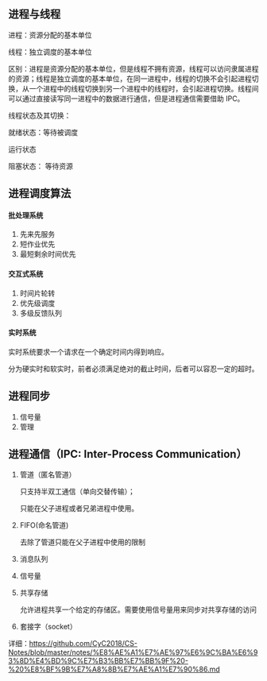 ## 进程与线程

进程：资源分配的基本单位

线程：独立调度的基本单位

区别：进程是资源分配的基本单位，但是线程不拥有资源，线程可以访问隶属进程的资源；线程是独立调度的基本单位，在同一进程中，线程的切换不会引起进程切换，从一个进程中的线程切换到另一个进程中的线程时，会引起进程切换。线程间可以通过直接读写同一进程中的数据进行通信，但是进程通信需要借助 IPC。

线程状态及其切换：

就绪状态：等待被调度

运行状态

阻塞状态： 等待资源



## 进程调度算法

#### 批处理系统

1. 先来先服务 
2. 短作业优先
3. 最短剩余时间优先

#### 交互式系统

1. 时间片轮转
2. 优先级调度
3. 多级反馈队列

#### 实时系统

实时系统要求一个请求在一个确定时间内得到响应。

分为硬实时和软实时，前者必须满足绝对的截止时间，后者可以容忍一定的超时。



## 进程同步

1. 信号量
2. 管理



## 进程通信（IPC: Inter-Process Communication）

1. 管道（匿名管道）

   只支持半双工通信（单向交替传输）；

   只能在父子进程或者兄弟进程中使用。

2. FIFO(命名管道)

   去除了管道只能在父子进程中使用的限制

3. 消息队列

4. 信号量

5. 共享存储

   允许进程共享一个给定的存储区。需要使用信号量用来同步对共享存储的访问

6. 套接字（socket）



详细：https://github.com/CyC2018/CS-Notes/blob/master/notes/%E8%AE%A1%E7%AE%97%E6%9C%BA%E6%93%8D%E4%BD%9C%E7%B3%BB%E7%BB%9F%20-%20%E8%BF%9B%E7%A8%8B%E7%AE%A1%E7%90%86.md

